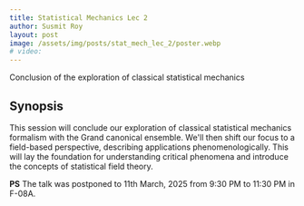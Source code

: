 ```yaml
---
title: Statistical Mechanics Lec 2
author: Susmit Roy
layout: post
image: /assets/img/posts/stat_mech_lec_2/poster.webp
# video: 
---
```


Conclusion of the exploration of classical statistical mechanics

<!--more-->

## Synopsis

This session will conclude our exploration of classical statistical mechanics formalism with the Grand canonical ensemble. We'll then shift our focus to a field-based perspective, describing applications phenomenologically. This will lay the foundation for understanding critical phenomena and introduce the concepts of statistical field theory.

**PS**
The talk was postponed to 11th March, 2025 from 9:30 PM to 11:30 PM in F-08A.
